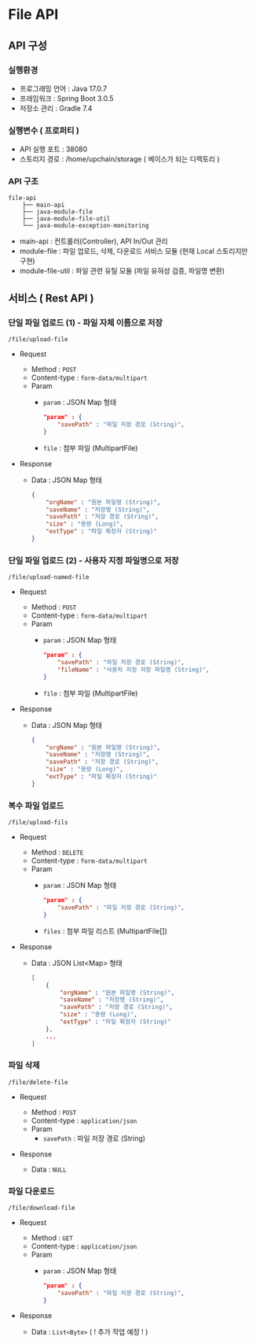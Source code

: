 # File API

## API 구성

### 실행환경

* 프로그래밍 언어   : Java 17.0.7
* 프레임워크       : Spring Boot 3.0.5
* 저장소 관리      : Gradle 7.4


### 실행변수 ( 프로퍼티 )
* API 실행 포트    : 38080
* 스토리지 경로     : /home/upchain/storage ( 베이스가 되는 디렉토리 )

### API 구조

```shell
file-api
    ├── main-api
    ├── java-module-file
    ├── java-module-file-util
    └── java-module-exception-monitoring
```

* main-api            : 컨트롤러(Controller), API In/Out 관리
* module-file         : 파일 업로드, 삭제, 다운로드 서비스 모듈 (현재 Local 스토리지만 구현)
* module-file-util    : 파일 관련 유틸 모듈 (파일 유혀성 검증, 파일명 변환)



## 서비스 ( Rest API )

### 단일 파일 업로드 (1) - 파일 자체 이름으로 저장
```shell
/file/upload-file
```

* Request
    - Method : `POST`
    - Content-type : `form-data/multipart`
    - Param
        + `param` : JSON Map 형태

            ```json
            "param" : {
                "savePath" : "파일 저장 경로 (String)",
            }
            ```

        + `file` : 첨부 파일 (MultipartFile)

* Response
    - Data : JSON Map 형태

        ```json
        {
            "orgName" : "원본 파일명 (String)",
            "saveName" : "저장명 (String)",
            "savePath" : "저장 경로 (String)",
            "size" : "용량 (Long)",
            "extType" : "파일 확장자 (String)"
        }
        ```

### 단일 파일 업로드 (2) - 사용자 지정 파일명으로 저장
```shell
/file/upload-named-file
```

* Request
    - Method : `POST`
    - Content-type : `form-data/multipart`
    - Param
        + `param` : JSON Map 형태

            ```json
            "param" : {
                "savePath" : "파일 저장 경로 (String)",
                "fileName" : "사용자 지정 저장 파일명 (String)",
            }
            ```

        + `file` : 첨부 파일 (MultipartFile)

* Response
    - Data : JSON Map 형태

        ```json
        {
            "orgName" : "원본 파일명 (String)",
            "saveName" : "저장명 (String)",
            "savePath" : "저장 경로 (String)",
            "size" : "용량 (Long)",
            "extType" : "파일 확장자 (String)"
        }
        ```


### 복수 파일 업로드
```shell
/file/upload-fils
```

* Request
    - Method : `DELETE`
    - Content-type : `form-data/multipart`
    - Param
        + `param` : JSON Map 형태

            ```json
            "param" : {
                "savePath" : "파일 저장 경로 (String)",
            }
            ```

        + `files` : 첨부 파일 리스트 (MultipartFile[])

* Response
    - Data : JSON List\<Map> 형태

        ```json
        [
            {
                "orgName" : "원본 파일명 (String)",
                "saveName" : "저장명 (String)",
                "savePath" : "저장 경로 (String)",
                "size" : "용량 (Long)",
                "extType" : "파일 확장자 (String)"
            },
            ...
        ]
        ```


### 파일 삭제
```shell
/file/delete-file
```

* Request
    - Method : `POST`
    - Content-type : `application/json`
    - Param
        + `savePath` : 파일 저장 경로 (String)

* Response
    - Data : `NULL`



### 파일 다운로드
```shell
/file/download-file
```

* Request
    - Method : `GET`
    - Content-type : `application/json`
    - Param
        + `param` : JSON Map 형태

            ```json
            "param" : {
                "savePath" : "파일 저장 경로 (String)",
            }
            ```

* Response
    - Data : `List<Byte>` ( ! 추가 작업 예정 ! )

